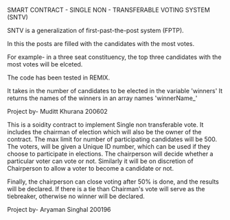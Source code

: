 SMART CONTRACT - SINGLE NON - TRANSFERABLE VOTING SYSTEM (SNTV)

SNTV is a generalization of first-past-the-post system (FPTP).

In this the posts are filled with the candidates with the most votes.

For example-
in a three seat constituency, the top three candidates with the most votes will be elceted.

The code has been tested in REMIX.

It takes in the number of candidates to be elected in the variable 'winners'
It returns the names of the winners in an array names 'winnerName_'

Project by-
Muditt Khurana   200602


This is a soidity contract to implement Single non transferable vote.
It includes the chairman of election which will also be the owner of the contract.
The max limit for number of participating candidates will be 500.
The voters, will be given a Unique ID number, which can be used if they choose to participate in elections. The chairperson will decide whether a particular voter can vote or not.
Similarly it will be on discretion of Chairperson to allow a voter to become a candidate or not.

Finally, the chairperson can close voting after 50% is done, and the results will be declared. If there is a tie than Chairman's vote will serve as the tiebreaker, otherwise no winner will be declared.

Project by-
Aryaman Singhal  200196
